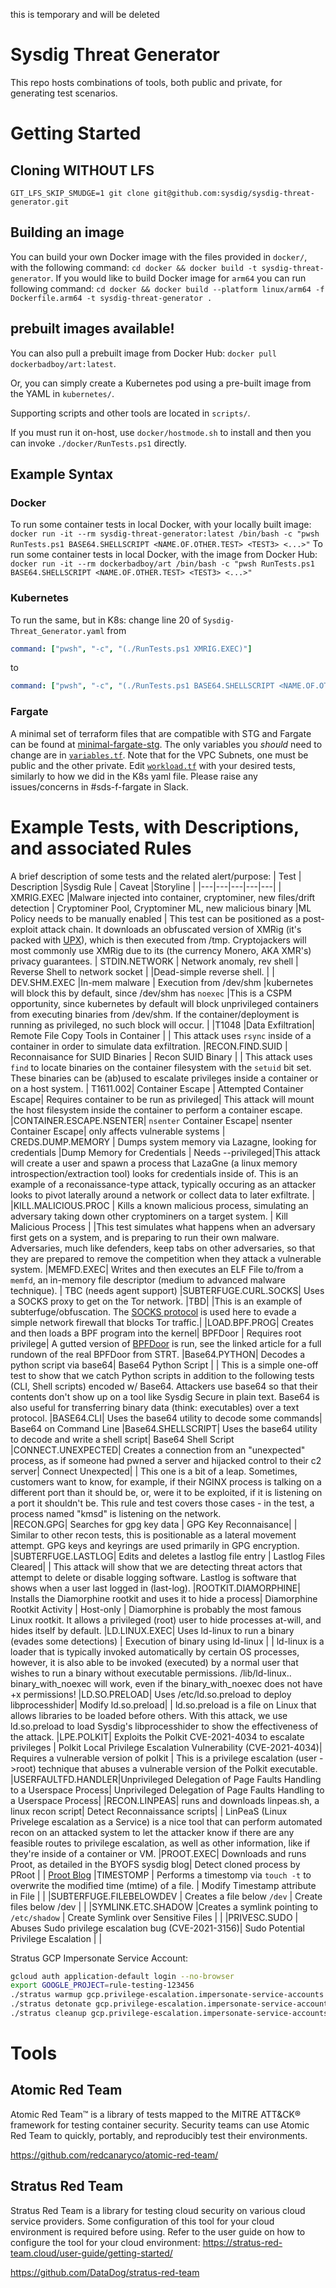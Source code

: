 this is temporary and will be deleted


# Sysdig Threat Generator

This repo hosts combinations of tools, both public and private, for generating test scenarios.

# Getting Started
## Cloning WITHOUT LFS
`GIT_LFS_SKIP_SMUDGE=1 git clone git@github.com:sysdig/sysdig-threat-generator.git`
## Building an image
You can build your own Docker image with the files provided in `docker/`, with the following command:
`cd docker && docker build -t sysdig-threat-generator`. If you would like to build Docker image for `arm64` you can run following command: `cd docker && docker build --platform linux/arm64 -f Dockerfile.arm64 -t sysdig-threat-generator .`
## prebuilt images available!
You can also pull a prebuilt image from Docker Hub: `docker pull dockerbadboy/art:latest`.

Or, you can simply create a Kubernetes pod using a pre-built image from the YAML in `kubernetes/`.  

Supporting scripts and other tools are located in `scripts/`.

If you must run it on-host, use `docker/hostmode.sh` to install and then you can invoke `./docker/RunTests.ps1` directly.
## Example Syntax

### Docker
To run some container tests in local Docker, with your locally built image:
`docker run -it --rm sysdig-threat-generator:latest /bin/bash -c "pwsh RunTests.ps1 BASE64.SHELLSCRIPT <NAME.OF.OTHER.TEST> <TEST3> <...>"`
To run some container tests in local Docker, with the image from Docker Hub:
`docker run -it --rm dockerbadboy/art /bin/bash -c "pwsh RunTests.ps1 BASE64.SHELLSCRIPT <NAME.OF.OTHER.TEST> <TEST3> <...>"`

### Kubernetes
To run the same, but in K8s:
change line 20 of `Sysdig-Threat_Generator.yaml` from 

```yaml
command: ["pwsh", "-c", "(./RunTests.ps1 XMRIG.EXEC)"]
```

to

```yaml
command: ["pwsh", "-c", "(./RunTests.ps1 BASE64.SHELLSCRIPT <NAME.OF.OTHER.TEST> <...>)"]
```

### Fargate
A minimal set of terraform files that are compatible with STG and Fargate can be found at [minimal-fargate-stg](https://github.com/sysdig/minimal_fargate_stg). The only variables you *should* need to change are in [`variables.tf`](https://github.com/sysdig/minimal_fargate_stg/blob/master/variables.tf). Note that for the VPC Subnets, one must be public and the other private. Edit [`workload.tf`](https://github.com/sysdig/minimal_fargate_stg/blob/master/workload.tf#L12) with your desired tests, similarly to how we did in the K8s yaml file.
Please raise any issues/concerns in #sds-f-fargate in Slack.

# Example Tests, with Descriptions, and associated Rules
A brief description of some tests and the related alert/purpose:
| Test  | Description   |Sysdig Rule  | Caveat |Storyline |
|---|---|---|---|---|
|  XMRIG.EXEC |Malware injected into container, cryptominer, new files/drift detection   | Cryptominer Pool, Cryptominer ML, new malicious binary  |ML Policy needs to be manually enabled | This test can be positioned as a post-exploit attack chain. It downloads an obfuscated version of XMRig (it's packed with [UPX](https://upx.github.io)), which is then executed from /tmp. Cryptojackers will most commonly use XMRig due to its (the currency Monero, AKA XMR's) privacy guarantees. 
| STDIN.NETWORK  | Network anomaly, rev shell   | Reverse Shell to network socket  |   |Dead-simple reverse shell.   |
| DEV.SHM.EXEC  |In-mem malware    | Execution from /dev/shm  |kubernetes will block this by default, since /dev/shm has `noexec`   |This is a CSPM opportunity, since kubernetes by default will block unprivileged containers from executing binaries from /dev/shm. If the container/deployment is running as privileged, no such block will occur.   |
|T1048 |Data Exfiltration| Remote File Copy Tools in Container | | This attack uses `rsync` inside of a container in order to simulate data exfiltration. 
|RECON.FIND.SUID | Reconnaisance for SUID Binaries | Recon SUID Binary | | This attack uses `find` to locate binaries on the container filesystem with the `setuid` bit set. These binaries can be (ab)used to escalate privileges inside a container or on a host system.
| T1611.002| Container Escape | Attempted Container Escape| Requires container to be run as privileged| This attack will mount the host filesystem inside the container to perform a container escape.
|CONTAINER.ESCAPE.NSENTER| `nsenter` Container Escape| nsenter Container Escape| only affects vulnerable systems
| CREDS.DUMP.MEMORY | Dumps system memory via Lazagne, looking for credentials |Dump Memory for Credentials | Needs --privileged|This attack will create a user and spawn a process that LazaGne (a linux memory introspection/extraction tool) looks for credentials inside of. This is an example of a reconaissance-type attack, typically occuring as an attacker looks to pivot laterally around a network or collect data to later exfiltrate. |
|KILL.MALICIOUS.PROC | Kills a known malicious process, simulating an adversary taking down other cryptominers on a target system. | Kill Malicious Process | |This test simulates what happens when an adversary first gets on a system, and is preparing to run their own malware. Adversaries, much like defenders, keep tabs on other adversaries, so that they are prepared to remove the competition when they attack a vulnerable system. 
|MEMFD.EXEC| Writes and then executes an ELF File to/from a `memfd`, an in-memory file descriptor (medium to advanced malware technique). | TBC (needs agent support)
|SUBTERFUGE.CURL.SOCKS| Uses a SOCKS proxy to get on the Tor network. |TBD| |This is an example of subterfuge/obfuscation. The [SOCKS protocol](https://www.google.com/url?sa=t&rct=j&q=&esrc=s&source=web&cd=&ved=2ahUKEwi854ajsZj9AhWhVTABHU38BEEQFnoECBEQAQ&url=https%3A%2F%2Fen.wikipedia.org%2Fwiki%2FSOCKS&usg=AOvVaw3p6wo6vtXym4_o-Pby3-za) is used here to evade a simple network firewall that blocks Tor traffic.|
|LOAD.BPF.PROG| Creates and then loads a BPF program into the kernel| BPFDoor | Requires root privilege| A gutted version of [BPFDoor](https://sysdig.com/blog/bpfdoor-falco-detection/) is run, see the linked article for a full rundown of the real BPFDoor from STRT. 
|Base64.PYTHON| Decodes a python script via base64| Base64 Python Script | | This is a simple one-off test to show that we catch Python scripts in addition to the following tests (CLI, Shell scripts) encoded w/ Base64. Attackers use base64 so that their contents don't show up on a tool like Sysdig Secure in plain text. Base64 is also useful for transferring binary data (think: executables) over a text protocol.
|BASE64.CLI| Uses the base64 utility to decode some commands| Base64 on Command Line
|Base64.SHELLSCRIPT| Uses the base64 utility to decode and write a shell script| Base64 Shell Script
|CONNECT.UNEXPECTED| Creates a connection from an "unexpected" process, as if someone had pwned a server and hijacked control to their c2 server| Connect Unexpected| | This one is a bit of a leap. Sometimes, customers want to know, for example, if their NGINX process is talking on a different port than it should be, or, were it to be exploited, if it is listening on a port it shouldn't be. This rule and test covers those cases - in the test, a process named "kmsd" is listening on the network.   
|RECON.GPG| Searches for gpg key data | GPG Key Reconnaisance| | Similar to other recon tests, this is positionable as a lateral movement attempt. GPG keys and keyrings are used primarily in GPG encryption. 
|SUBTERFUGE.LASTLOG| Edits and deletes a lastlog file entry | Lastlog Files Cleared| | This attack will show that we are detecting threat actors that attempt to delete or disable logging software. Lastlog is software that shows when a user last logged in (last-log).
|ROOTKIT.DIAMORPHINE| Installs the Diamorphine rootkit and uses it to hide a process| Diamorphine Rootkit Activity | Host-only |  Diamorphine is probably the most famous Linux rootkit. It allows a privileged (root) user to hide processes at-will, and hides itself by default. 
|LD.LINUX.EXEC| Uses ld-linux to run a binary (evades some detections) | Execution of binary using ld-linux | | ld-linux is a loader that is typically invoked automatically by certain OS processes, however, it is also able to be invoked (executed) by a normal user that wishes to run a binary without executable permissions. /lib/ld-linux.. binary_with_noexec will work, even if the binary_with_noexec does not have +x permissions!
|LD.SO.PRELOAD| Uses /etc/ld.so.preload to deploy libprocesshider| Modify ld.so.preload| | ld.so.preload is a file on Linux that allows libraries to be loaded before others. With this attack, we use ld.so.preload to load Sysdig's libprocesshider to show the effectiveness of the attack. 
|LPE.POLKIT| Exploits the Polkit CVE-2021-4034 to escalate privileges | Polkit Local Privilege Escalation Vulnerability (CVE-2021-4034)| Requires a vulnerable version of polkit | This is a privilege escalation (user ->root) technique that abuses a vulnerable version of the Polkit executable. 
|USERFAULTFD.HANDLER|Unprivileged Delegation of Page Faults Handling to a Userspace Process| Unprivileged Delegation of Page Faults Handling to a Userspace Process| 
|RECON.LINPEAS| runs and downloads linpeas.sh, a linux recon script| Detect Reconnaissance scripts|  | LinPeaS (Linux Privelege escalation as a Service) is a nice tool that can perform automated recon on an attacked system to let the attacker know if there are any feasible routes to privilege escalation, as well as other information, like if they're inside of a container or VM. 
|PROOT.EXEC| Downloads and runs Proot, as detailed in the BYOFS sysdig blog| Detect cloned process by PRoot | | [Proot Blog](https://sysdig.com/blog/proot-post-explotation-cryptomining/)
|TIMESTOMP | Performs a timestomp via `touch -t` to overwrite the modified time (mtime) of a file. | Modify Timestamp attribute in File | |
|SUBTERFUGE.FILEBELOWDEV | Creates a file below `/dev` | Create files below /dev | |
|SYMLINK.ETC.SHADOW |Creates a symlink pointing to `/etc/shadow`  | Create Symlink over Sensitive Files | |
|PRIVESC.SUDO | Abuses Sudo privilege escalation bug  (CVE-2021-3156)| Sudo Potential Privilege Escalation | |

Stratus GCP Impersonate Service Account:
```bash
gcloud auth application-default login --no-browser
export GOOGLE_PROJECT=rule-testing-123456
./stratus warmup gcp.privilege-escalation.impersonate-service-accounts
./stratus detonate gcp.privilege-escalation.impersonate-service-accounts
./stratus cleanup gcp.privilege-escalation.impersonate-service-accounts
```

# Tools

## Atomic Red Team

Atomic Red Team™ is a library of tests mapped to the MITRE ATT&CK® framework for testing container security. Security teams can use Atomic Red Team to quickly, portably, and reproducibly test their environments.

https://github.com/redcanaryco/atomic-red-team/

## Stratus Red Team
Stratus Red Team is a library for testing cloud security on various cloud service providers.  Some configuration of this tool for your cloud environment is required before using.  Refer to the user guide on how to configure the tool for your cloud environment: https://stratus-red-team.cloud/user-guide/getting-started/

https://github.com/DataDog/stratus-red-team
